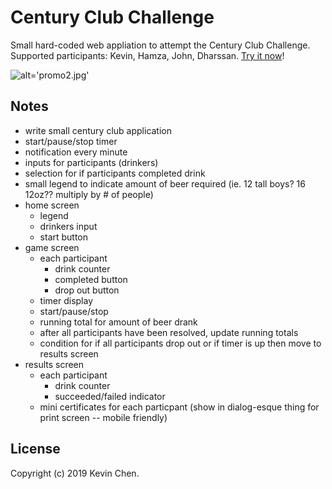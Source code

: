 Century Club Challenge
=========

Small hard-coded web appliation to attempt the Century Club Challenge. Supported participants: Kevin, Hamza, John, Dharssan. [Try it now](http://htmlpreview.github.io/?https://github.com/k39chen/CenturyClubChallenge/blob/master/index.html)!

![alt='promo2.jpg'](promo2.jpg)

Notes
-------------
- write small century club application
- start/pause/stop timer
- notification every minute
- inputs for participants (drinkers)
- selection for if participants completed drink
- small legend to indicate amount of beer required (ie. 12 tall boys? 16 12oz?? multiply by # of people)
- home screen
    - legend
    - drinkers input
    - start button
- game screen
    - each participant
        - drink counter
        - completed button
        - drop out button
    - timer display
    - start/pause/stop
    - running total for amount of beer drank
    - after all participants have been resolved, update running totals
    - condition for if all participants drop out or if timer is up then move to results screen
- results screen
    - each participant
        - drink counter
        - succeeded/failed indicator
    - mini certificates for each particpant (show in dialog-esque thing for print screen -- mobile friendly)


License
-------------
Copyright (c) 2019 Kevin Chen.